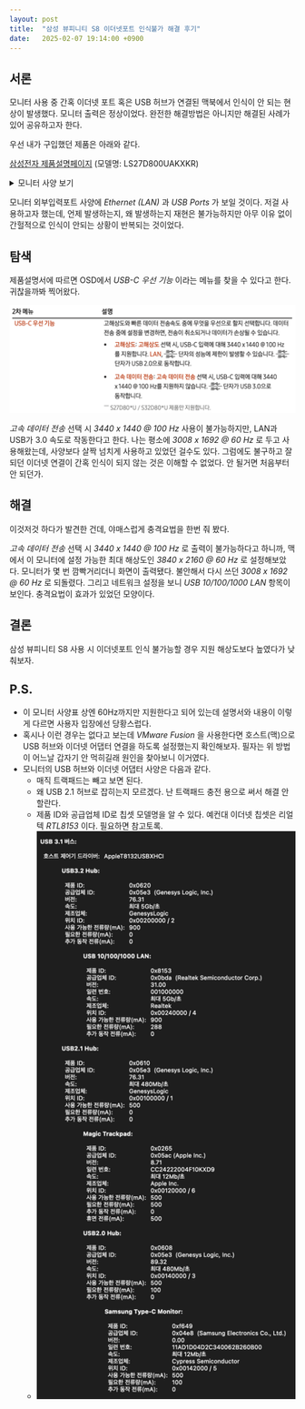 ```yaml
---
layout: post
title:  "삼성 뷰피니티 S8 이더넷포트 인식불가 해결 후기"
date:   2025-02-07 19:14:00 +0900
---
```


## 서론

모니터 사용 중 간혹 이더넷 포트 혹은 USB 허브가 연결된 맥북에서 인식이 안 되는 현상이 발생했다. 모니터 출력은 정상이었다. 완전한 해결방법은 아니지만 해결된 사례가 있어 공유하고자 한다.

우선 내가 구입했던 제품은 아래와 같다.

[삼성전자 제품설명페이지](https://www.samsung.com/sec/monitors/high-resolution-ls27d800uakxkr-d2c/LS27D800UAKXKR/) (모델명: LS27D800UAKXKR)

<details>
<summary>
모니터 사양 보기
</summary>
<h4>모니터 사양</h4>
<img 
src="/attachments/images/2025-02-07/%E1%84%89%E1%85%B3%E1%84%8F%E1%85%B3%E1%84%85%E1%85%B5%E1%86%AB%E1%84%89%E1%85%A3%E1%86%BA_2025-02-07_19.24.08.png"
alt="모니터_사양"
>
<h4>모니터 외부입력포트</h4>
<img 
src="/attachments/images/2025-02-07/%E1%84%89%E1%85%B3%E1%84%8F%E1%85%B3%E1%84%85%E1%85%B5%E1%86%AB%E1%84%89%E1%85%A3%E1%86%BA_2025-02-07_19.24.28.png"
alt="모니터_외부입력포트"
></details>

모니터 외부입력포트 사양에 *Ethernet (LAN)* 과 *USB Ports* 가 보일 것이다. 저걸 사용하고자 했는데, 언제 발생하는지, 왜 발생하는지 재현은 불가능하지만 아무 이유 없이 간헐적으로 인식이 안되는 상황이 반복되는 것이었다.

## 탐색

제품설명서에 따르면 OSD에서 *USB-C 우선 기능* 이라는 메뉴를 찾을 수 있다고 한다. 귀찮을까봐 찍어왔다.

![USB-C 우선 기능](/attachments/images/2025-02-07/img.png)

*고속 데이터 전송* 선택 시 *3440 x 1440 @ 100 Hz* 사용이 불가능하지만, LAN과 USB가 3.0 속도로 작동한다고 한다. 나는 평소에 *3008 x 1692 @ 60 Hz* 로 두고 사용해왔는데, 사양보다 살짝 넘치게 사용하고 있었던 걸수도 있다. 그럼에도 불구하고 잘 되던 이더넷 연결이 간혹 인식이 되지 않는 것은 이해할 수 없었다. 안 될거면 처음부터 안 되던가.

## 해결

이것저것 하다가 발견한 건데, 야매스럽게 충격요법을 한번 줘 봤다.

*고속 데이터 전송* 선택 시 *3440 x 1440 @ 100 Hz* 로 출력이 불가능하다고 하니까, 맥에서 이 모니터에 설정 가능한 최대 해상도인 *3840 x 2160 @ 60 Hz* 로 설정해보았다. 모니터가 몇 번 깜빡거리더니 화면이 출력됐다. 불안해서 다시 쓰던 *3008 x 1692 @ 60 Hz* 로 되돌렸다. 그리고 네트워크 설정을 보니 *USB 10/100/1000 LAN* 항목이 보인다. 충격요법이 효과가 있었던 모양이다.

## 결론

삼성 뷰피니티 S8 사용 시 이더넷포트 인식 불가능할 경우 지원 해상도보다 높였다가 낮춰보자.

## P.S.

- 이 모니터 사양표 상엔 60Hz까지만 지원한다고 되어 있는데 설명서와 내용이 이렇게 다르면 사용자 입장에선 당황스럽다.
- 혹시나 이런 경우는 없다고 보는데 *VMware Fusion* 을 사용한다면 호스트(맥)으로 USB 허브와 이더넷 어댑터 연결을 하도록 설정했는지 확인해보자. 필자는 위 방법이 어느날 갑자기 안 먹히길래 원인을 찾아보니 이거였다.
- 모니터의 USB 허브와 이더넷 어댑터 사양은 다음과 같다.
  - 매직 트랙패드는 빼고 보면 된다.
  - 왜 USB 2.1 허브로 잡히는지 모르겠다. 난 트랙패드 충전 용으로 써서 해결 안 할란다.
  - 제품 ID와 공급업체 ID로 칩셋 모델명을 알 수 있다. 예컨대 이더넷 칩셋은 리얼텍 *RTL8153* 이다. 필요하면 참고토록.
  - ![모니터의 USB 허브와 이더넷 어댑터 사양](/attachments/images/2025-02-07/img_1.png)
